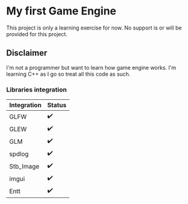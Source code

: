 # My first Game Engine
This project is only a learning exercise for now. No support is or will be provided for this project.

## Disclaimer
I'm not a programmer but want to learn how game engine works. I'm learning C++ as I go so treat all this code as such.

### Libraries integration

| Integration | Status             |
| ----------- | ------------------ |
| GLFW        | :heavy_check_mark: |
| GLEW        | :heavy_check_mark: |
| GLM         | :heavy_check_mark: |
| spdlog      | :heavy_check_mark: |
| Stb_Image   | :heavy_check_mark: |
| imgui       | :heavy_check_mark: |
| Entt        | :heavy_check_mark: |
